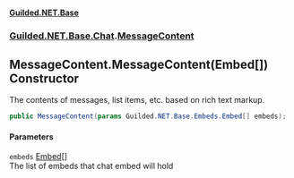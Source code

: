 
#### [Guilded.NET.Base](index 'index')
### [Guilded.NET.Base.Chat](index#Guilded_NET_Base_Chat 'Guilded.NET.Base.Chat').[MessageContent](MessageContent 'Guilded.NET.Base.Chat.MessageContent')
## MessageContent.MessageContent(Embed[]) Constructor
The contents of messages, list items, etc. based on rich text markup.  
```csharp
public MessageContent(params Guilded.NET.Base.Embeds.Embed[] embeds);
```

#### Parameters
<a name='Guilded_NET_Base_Chat_MessageContent_MessageContent(Guilded_NET_Base_Embeds_Embed__)_embeds'></a>
`embeds` [Embed](Embed 'Guilded.NET.Base.Embeds.Embed')[[]](https://docs.microsoft.com/en-us/dotnet/api/System.Array 'System.Array')  
The list of embeds that chat embed will hold
  
